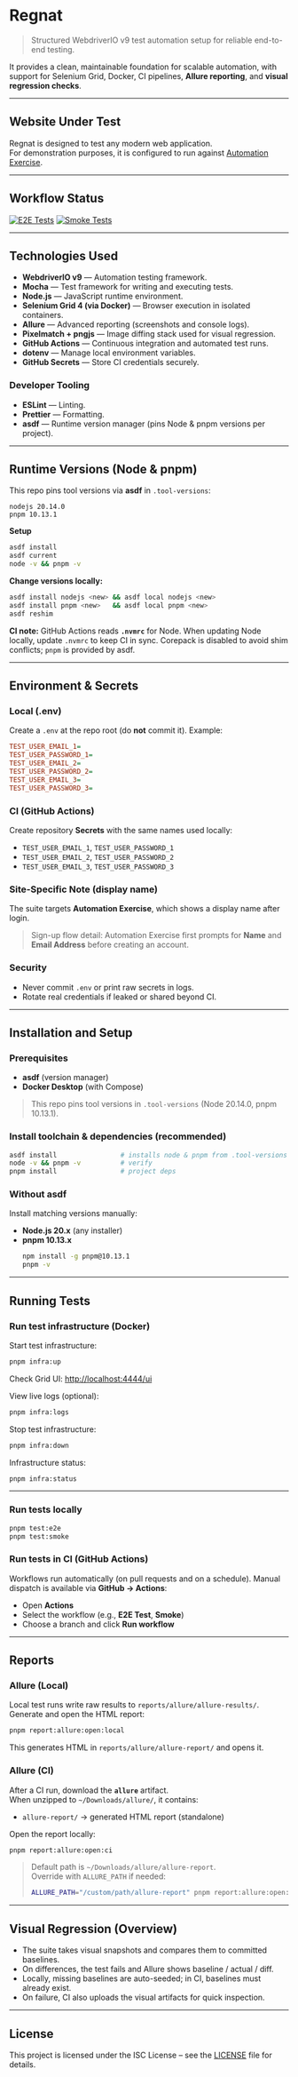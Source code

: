 # Regnat

> Structured WebdriverIO v9 test automation setup for reliable end-to-end testing.

It provides a clean, maintainable foundation for scalable automation, with
support for Selenium Grid, Docker, CI pipelines, **Allure reporting**, and **visual regression checks**.

---

## Website Under Test

Regnat is designed to test any modern web application.  
For demonstration purposes, it is configured to run against
[Automation Exercise](https://www.automationexercise.com/).

---

## Workflow Status

[![E2E Tests](https://github.com/gregoryAndrikopoulos/regnat/actions/workflows/e2e_test.yml/badge.svg)](https://github.com/gregoryAndrikopoulos/regnat/actions/workflows/e2e_test.yml)
[![Smoke Tests](https://github.com/gregoryAndrikopoulos/regnat/actions/workflows/smoke_test.yml/badge.svg)](https://github.com/gregoryAndrikopoulos/regnat/actions/workflows/smoke_test.yml)

---

## Technologies Used

- **WebdriverIO v9** — Automation testing framework.
- **Mocha** — Test framework for writing and executing tests.
- **Node.js** — JavaScript runtime environment.
- **Selenium Grid 4 (via Docker)** — Browser execution in isolated containers.
- **Allure** — Advanced reporting (screenshots and console logs).
- **Pixelmatch + pngjs** — Image diffing stack used for visual regression.
- **GitHub Actions** — Continuous integration and automated test runs.
- **dotenv** — Manage local environment variables.
- **GitHub Secrets** — Store CI credentials securely.

### Developer Tooling

- **ESLint** — Linting.
- **Prettier** — Formatting.
- **asdf** — Runtime version manager (pins Node & pnpm versions per project).

---

## Runtime Versions (Node & pnpm)

This repo pins tool versions via **asdf** in `.tool-versions`:

```
nodejs 20.14.0
pnpm 10.13.1
```

**Setup**

```bash
asdf install
asdf current
node -v && pnpm -v
```

**Change versions locally:**

```bash
asdf install nodejs <new> && asdf local nodejs <new>
asdf install pnpm <new>   && asdf local pnpm <new>
asdf reshim
```

**CI note:** GitHub Actions reads **`.nvmrc`** for Node. When updating Node locally, update `.nvmrc` to keep CI in sync.
Corepack is disabled to avoid shim conflicts; `pnpm` is provided by asdf.

---

## Environment & Secrets

### Local (.env)

Create a `.env` at the repo root (do **not** commit it). Example:

```ini
TEST_USER_EMAIL_1=
TEST_USER_PASSWORD_1=
TEST_USER_EMAIL_2=
TEST_USER_PASSWORD_2=
TEST_USER_EMAIL_3=
TEST_USER_PASSWORD_3=
```

### CI (GitHub Actions)

Create repository **Secrets** with the same names used locally:

- `TEST_USER_EMAIL_1`, `TEST_USER_PASSWORD_1`
- `TEST_USER_EMAIL_2`, `TEST_USER_PASSWORD_2`
- `TEST_USER_EMAIL_3`, `TEST_USER_PASSWORD_3`

### Site-Specific Note (display name)

The suite targets **Automation Exercise**, which shows a display name after login.

> Sign-up flow detail: Automation Exercise first prompts for **Name** and **Email Address** before creating an account.

### Security

- Never commit `.env` or print raw secrets in logs.
- Rotate real credentials if leaked or shared beyond CI.

---

## Installation and Setup

### Prerequisites

- **asdf** (version manager)
- **Docker Desktop** (with Compose)

> This repo pins tool versions in `.tool-versions` (Node 20.14.0, pnpm 10.13.1).

### Install toolchain & dependencies (recommended)

```bash
asdf install                # installs node & pnpm from .tool-versions
node -v && pnpm -v          # verify
pnpm install                # project deps
```

### Without asdf

Install matching versions manually:

- **Node.js 20.x** (any installer)
- **pnpm 10.13.x**
  ```bash
  npm install -g pnpm@10.13.1
  pnpm -v
  ```

---

## Running Tests

### Run test infrastructure (Docker)

Start test infrastructure:

```bash
pnpm infra:up
```

Check Grid UI: <http://localhost:4444/ui>

View live logs (optional):

```bash
pnpm infra:logs
```

Stop test infrastructure:

```bash
pnpm infra:down
```

Infrastructure status:

```bash
pnpm infra:status
```

---

### Run tests locally

```bash
pnpm test:e2e
pnpm test:smoke
```

### Run tests in CI (GitHub Actions)

Workflows run automatically (on pull requests and on a schedule).
Manual dispatch is available via **GitHub → Actions**:

- Open **Actions**
- Select the workflow (e.g., **E2E Test**, **Smoke**)
- Choose a branch and click **Run workflow**

---

## Reports

### Allure (Local)

Local test runs write raw results to `reports/allure/allure-results/`.  
Generate and open the HTML report:

```bash
pnpm report:allure:open:local
```

This generates HTML in `reports/allure/allure-report/` and opens it.

### Allure (CI)

After a CI run, download the **`allure`** artifact.  
When unzipped to `~/Downloads/allure/`, it contains:

- `allure-report/` → generated HTML report (standalone)

Open the report locally:

```bash
pnpm report:allure:open:ci
```

> Default path is `~/Downloads/allure/allure-report`.  
> Override with `ALLURE_PATH` if needed:
>
> ```bash
> ALLURE_PATH="/custom/path/allure-report" pnpm report:allure:open:ci
> ```

---

## Visual Regression (Overview)

- The suite takes visual snapshots and compares them to committed baselines.
- On differences, the test fails and Allure shows baseline / actual / diff.
- Locally, missing baselines are auto-seeded; in CI, baselines must already exist.
- On failure, CI also uploads the visual artifacts for quick inspection.

---

## License

This project is licensed under the ISC License – see the [LICENSE](./LICENSE) file for details.
